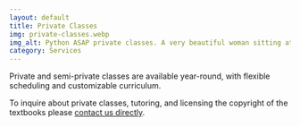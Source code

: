 ```yaml
---
layout: default
title: Private Classes
img: private-classes.webp
img_alt: Python ASAP private classes. A very beautiful woman sitting at a coffeehouse with her laptop, phone, and notebook. Python ASAP logo is drawn on the blackboard.
category: Services
---
```

Private and semi-private classes are available year-round, with flexible scheduling and customizable curriculum.

To inquire about private classes, tutoring, and licensing the copyright of the textbooks please <a href="#contact" class="page-scroll">contact us directly</a>.
